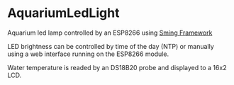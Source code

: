 # AquariumLedLight
Aquarium led lamp controlled by an ESP8266 using [Sming Framework](https://github.com/SmingHub/Sming)

LED brightness can be controlled by time of the day (NTP) or manually using a web interface running on the ESP8266 module.

Water temperature is readed by an DS18B20 probe and displayed to a 16x2 LCD.
